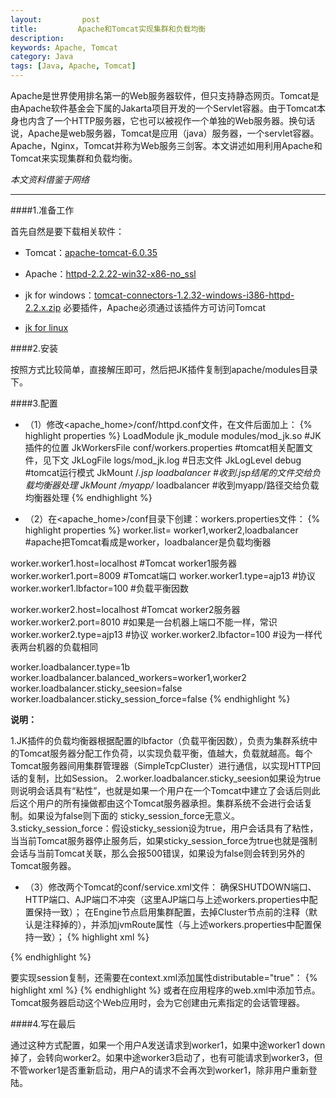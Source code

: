 ```yaml
---
layout:         post
title:         Apache和Tomcat实现集群和负载均衡
description: 
keywords: Apache, Tomcat
category: Java
tags: [Java, Apache, Tomcat]
---
```


Apache是世界使用排名第一的Web服务器软件，但只支持静态网页。Tomcat是由Apache软件基金会下属的Jakarta项目开发的一个Servlet容器。由于Tomcat本身也内含了一个HTTP服务器，它也可以被视作一个单独的Web服务器。换句话说，Apache是web服务器，Tomcat是应用（java）服务器，一个servlet容器。Apache，Nginx，Tomcat并称为Web服务三剑客。本文讲述如用利用Apache和Tomcat来实现集群和负载均衡。

_本文资料借鉴于网络_

<!--more-->

-----------------

####1.准备工作

首先自然是要下载相关软件：

* Tomcat：[apache-tomcat-6.0.35](http://labs.mop.com/apache-mirror/tomcat/tomcat-6/v6.0.35/bin/apache-tomcat-6.0.35-windows-x86.zip)

* Apache：[httpd-2.2.22-win32-x86-no_ssl](http://labs.mop.com/apache-http://apache.etoak.com//httpd/binaries/win32/httpd-2.2.22-win32-x86-no_ssl.msi)

* jk for windows：[tomcat-connectors-1.2.32-windows-i386-httpd-2.2.x.zip](http://archive.apache.org/dist/tomcat/tomcat-connectors/jk/binaries/windows/) 必要插件，Apache必须通过该插件方可访问Tomcat

* [jk for linux](http://archive.apache.org/dist/tomcat/tomcat-connectors/jk/binaries/linux/jk-1.2.31/i386/)

####2.安装

按照方式比较简单，直接解压即可，然后把JK插件复制到apache/modules目录下。

####3.配置

* （1）修改<apache_home>/conf/httpd.conf文件，在文件后面加上：
{% highlight properties %}
LoadModule jk_module modules/mod_jk.so #JK插件的位置 
JkWorkersFile conf/workers.properties #tomcat相关配置文件，见下文
JkLogFile logs/mod_jk.log #日志文件
JkLogLevel debug  #tomcat运行模式
JkMount /*.jsp loadbalancer   #收到.jsp结尾的文件交给负载均衡器处理
JkMount /myapp/* loadbalancer  #收到myapp/路径交给负载均衡器处理
{% endhighlight %}

* （2）在<apache_home>/conf目录下创建：workers.properties文件：
{% highlight properties %}
worker.list= worker1,worker2,loadbalancer        #apache把Tomcat看成是worker，loadbalancer是负载均衡器

worker.worker1.host=localhost        #Tomcat worker1服务器
worker.worker1.port=8009            #Tomcat端口
worker.worker1.type=ajp13            #协议
worker.worker1.lbfactor=100            #负载平衡因数
 
worker.worker2.host=localhost        #Tomcat worker2服务器
worker.worker2.port=8010            #如果是一台机器上端口不能一样，常识
worker.worker2.type=ajp13            #协议
worker.worker2.lbfactor=100            #设为一样代表两台机器的负载相同
 
worker.loadbalancer.type=1b
worker.loadbalancer.balanced_workers=worker1,worker2
worker.loadbalancer.sticky_seesion=false
worker.loadbalancer.sticky_session_force=false
{% endhighlight %}

__说明：__

1.JK插件的负载均衡器根据配置的lbfactor（负载平衡因数），负责为集群系统中的Tomcat服务器分配工作负荷，以实现负载平衡，值越大，负载就越高。每个Tomcat服务器间用集群管理器（SimpleTcpCluster）进行通信，以实现HTTP回话的复制，比如Session。
2.worker.loadbalancer.sticky_seesion如果设为true则说明会话具有“粘性”，也就是如果一个用户在一个Tomcat中建立了会话后则此后这个用户的所有操做都由这个Tomcat服务器承担。集群系统不会进行会话复制。如果设为false则下面的 sticky_session_force无意义。
3.sticky_session_force：假设sticky_session设为true，用户会话具有了粘性，当当前Tomcat服务器停止服务后，如果sticky_session_force为true也就是强制会话与当前Tomcat关联，那么会报500错误，如果设为false则会转到另外的Tomcat服务器。

* （3）修改两个Tomcat的conf/service.xml文件：
确保SHUTDOWN端口、HTTP端口、AJP端口不冲突（这里AJP端口与上述workers.properties中配置保持一致）；
在Engine节点启用集群配置，去掉Cluster节点前的注释（默认是注释掉的），并添加jvmRoute属性（与上述workers.properties中配置保持一致）；
{% highlight xml %}
<Engine name="Catalina" defaultHost="localhost" jvmRoute="worker1">
  <Cluster className="org.apache.catalina.ha.tcp.SimpleTcpCluster"/> 
{% endhighlight %}

要实现session复制，还需要在context.xml添加属性distributable="true"：
{% highlight xml %}
<Context distributable="true">
{% endhighlight %}
或者在应用程序的web.xml中添加<distributeable/>节点。Tomcat服务器启动这个Web应用时，会为它创建由<Cluster>元素指定的会话管理器。

####4.写在最后

通过这种方式配置，如果一个用户A发送请求到worker1，如果中途worker1 down掉了，会转向worker2。如果中途worker3启动了，也有可能请求到worker3，但不管worker1是否重新启动，用户A的请求不会再次到worker1，除非用户重新登陆。
